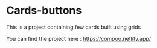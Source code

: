 # Cards-buttons
This is a project containing few cards built using grids

You can find the project here : https://compoo.netlify.app/

